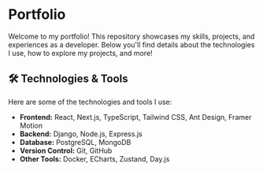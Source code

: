 # Portfolio

Welcome to my portfolio! This repository showcases my skills, projects, and experiences as a developer. Below you'll find details about the technologies I use, how to explore my projects, and more!

## 🛠 Technologies & Tools

Here are some of the technologies and tools I use:

- **Frontend:** React, Next.js, TypeScript, Tailwind CSS, Ant Design, Framer Motion
- **Backend:** Django, Node.js, Express.js
- **Database:** PostgreSQL, MongoDB
- **Version Control:** Git, GitHub
- **Other Tools:** Docker, ECharts, Zustand, Day.js
